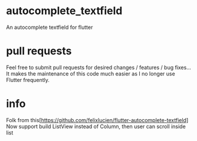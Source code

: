 # autocomplete_textfield

An autocomplete textfield for flutter

# pull requests
Feel free to submit pull requests for desired changes / features / bug fixes... It makes the maintenance of this code much easier as I no longer use Flutter frequently.
 
 # info
Folk from this[https://github.com/felixlucien/flutter-autocomplete-textfield]
Now support build ListView instead of Column, then user can scroll inside list

